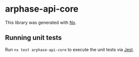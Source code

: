 # arphase-api-core

This library was generated with [Nx](https://nx.dev).

## Running unit tests

Run `nx test arphase-api-core` to execute the unit tests via [Jest](https://jestjs.io).
